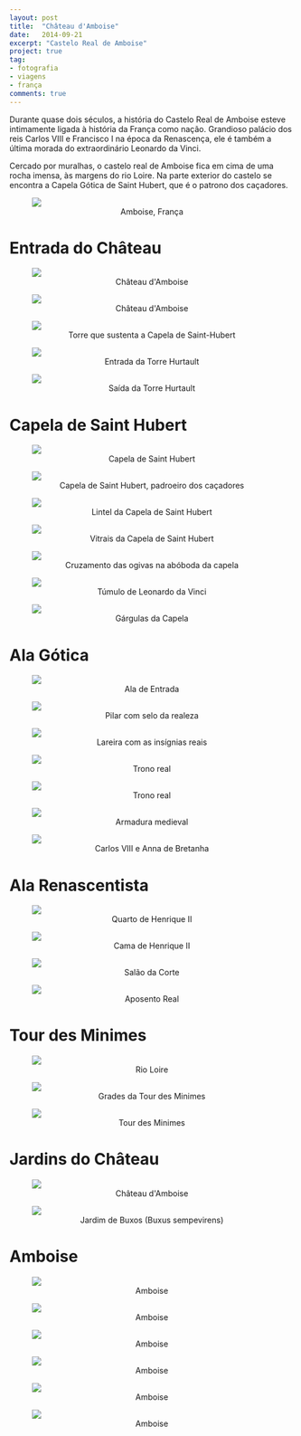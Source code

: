 ```yaml
---
layout: post
title:  "Château d'Amboise"
date:   2014-09-21
excerpt: "Castelo Real de Amboise"
project: true
tag:
- fotografia
- viagens
- frança
comments: true
---
```

Durante quase dois séculos, a história do Castelo Real de Amboise esteve intimamente ligada à história da França como nação. Grandioso palácio dos reis Carlos VIII e Francisco I na época da Renascença, ele é também a última morada do extraordinário Leonardo da Vinci.

Cercado por muralhas, o castelo real de Amboise fica em cima de uma rocha imensa, às margens do rio Loire. Na parte exterior do castelo se encontra a Capela Gótica de Saint Hubert, que é o patrono dos caçadores.

<figure>
	<img src="https://i.imgur.com/7IaVgdQ.png">
	<figcaption><center>Amboise, França</center></figcaption>
</figure>

# Entrada do Château

<figure>
	<img src="https://i.imgur.com/cPMYWpR.jpg">
	<figcaption><center>Château d'Amboise</center></figcaption>
</figure>

<figure>
	<img src="https://i.imgur.com/ylb89Aj.jpg">
	<figcaption><center>Château d'Amboise</center></figcaption>
</figure>

<figure>
	<img src="https://i.imgur.com/APcbY3e.jpg">
	<figcaption><center>Torre que sustenta a Capela de Saint-Hubert</center></figcaption>
</figure>

<figure>
	<img src="https://i.imgur.com/JA6t3jz.jpg">
	<figcaption><center>Entrada da Torre Hurtault</center></figcaption>
</figure>

<figure>
	<img src="https://i.imgur.com/tN36gF9.jpg">
	<figcaption><center>Saída da Torre Hurtault</center></figcaption>
</figure>

# Capela de Saint Hubert

<figure>
	<img src="https://i.imgur.com/gKr1LRw.jpg">
	<figcaption><center>Capela de Saint Hubert</center></figcaption>
</figure>

<figure>
	<img src="https://i.imgur.com/JidpjzK.jpg">
	<figcaption><center>Capela de Saint Hubert, padroeiro dos caçadores</center></figcaption>
</figure>

<figure>
	<img src="https://i.imgur.com/TpAeRXE.jpg">
	<figcaption><center>Lintel da Capela de Saint Hubert</center></figcaption>
</figure>

<figure>
	<img src="https://i.imgur.com/f4C4Tsb.jpg">
	<figcaption><center>Vitrais da Capela de Saint Hubert</center></figcaption>
</figure>

<figure>
	<img src="https://i.imgur.com/UT9y8Z4.jpg">
	<figcaption><center>Cruzamento das ogivas na abóboda da capela</center></figcaption>
</figure>

<figure>
	<img src="https://i.imgur.com/4jeFMBi.jpg">
	<figcaption><center>Túmulo de Leonardo da Vinci</center></figcaption>
</figure>

<figure>
	<img src="https://i.imgur.com/B2FAUXE.jpg">
	<figcaption><center>Gárgulas da Capela</center></figcaption>
</figure>

# Ala Gótica

<figure>
	<img src="https://i.imgur.com/GCAgmEv.jpg">
	<figcaption><center>Ala de Entrada</center></figcaption>
</figure>

<figure>
	<img src="https://i.imgur.com/Zw72tAu.jpg">
	<figcaption><center>Pilar com selo da realeza</center></figcaption>
</figure>

<figure>
	<img src="https://i.imgur.com/spPBw6x.jpg">
	<figcaption><center>Lareira com as insígnias reais</center></figcaption>
</figure>

<figure>
	<img src="https://i.imgur.com/eTjyvGd.jpg">
	<figcaption><center>Trono real</center></figcaption>
</figure>

<figure>
	<img src="https://i.imgur.com/Ovwtzfu.jpg">
	<figcaption><center>Trono real</center></figcaption>
</figure>

<figure>
	<img src="https://i.imgur.com/gSzyJN1.jpg">
	<figcaption><center>Armadura medieval</center></figcaption>
</figure>

<figure>
	<img src="https://i.imgur.com/BL4TvX2.jpg">
	<figcaption><center>Carlos VIII e Anna de Bretanha</center></figcaption>
</figure>

# Ala Renascentista

<figure>
	<img src="https://i.imgur.com/ZSXcnuL.jpg">
	<figcaption><center>Quarto de Henrique II</center></figcaption>
</figure>

<figure>
	<img src="https://i.imgur.com/2fQFj6L.jpg">
	<figcaption><center>Cama de Henrique II</center></figcaption>
</figure>

<figure>
	<img src="https://i.imgur.com/WiEREUr.jpg">
	<figcaption><center>Salão da Corte</center></figcaption>
</figure>

<figure>
	<img src="https://i.imgur.com/yTrcAcI.jpg">
	<figcaption><center>Aposento Real</center></figcaption>
</figure>

# Tour des Minimes

<figure>
	<img src="https://i.imgur.com/YZ4ke0E.jpg">
	<figcaption><center>Rio Loire</center></figcaption>
</figure>

<figure>
	<img src="https://i.imgur.com/w162F3s.jpg">
	<figcaption><center>Grades da Tour des Minimes</center></figcaption>
</figure>

<figure>
	<img src="https://i.imgur.com/3kZRMCy.jpg">
	<figcaption><center>Tour des Minimes</center></figcaption>
</figure>

# Jardins do Château

<figure>
	<img src="https://i.imgur.com/21YoEE5.jpg">
	<figcaption><center>Château d'Amboise</center></figcaption>
</figure>

<figure>
	<img src="https://i.imgur.com/L4TxOrc.jpg">
	<figcaption><center>Jardim de Buxos (Buxus sempevirens)</center></figcaption>
</figure>

# Amboise

<figure>
	<img src="https://i.imgur.com/melTjMR.jpg">
	<figcaption><center>Amboise</center></figcaption>
</figure>

<figure>
	<img src="https://i.imgur.com/4lKI4hD.jpg">
	<figcaption><center>Amboise</center></figcaption>
</figure>

<figure>
	<img src="https://i.imgur.com/PjygDEE.jpg">
	<figcaption><center>Amboise</center></figcaption>
</figure>

<figure>
	<img src="https://i.imgur.com/wZsR49m.jpg">
	<figcaption><center>Amboise</center></figcaption>
</figure>

<figure>
	<img src="https://i.imgur.com/wWGd4oR.jpg">
	<figcaption><center>Amboise</center></figcaption>
</figure>

<figure>
	<img src="https://i.imgur.com/ovRMDnX.jpg">
	<figcaption><center>Amboise</center></figcaption>
</figure>
